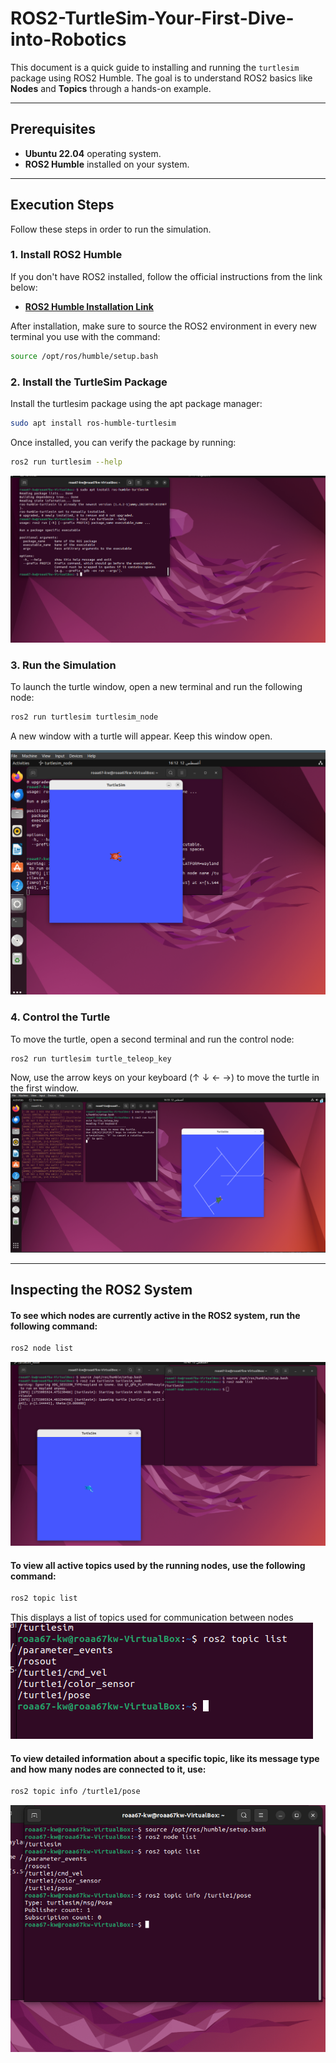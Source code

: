 # ROS2-TurtleSim-Your-First-Dive-into-Robotics

This document is a quick guide to installing and running the `turtlesim` package using ROS2 Humble. The goal is to understand ROS2 basics like **Nodes** and **Topics** through a hands-on example.

---

## Prerequisites

*   **Ubuntu 22.04** operating system.
*   **ROS2 Humble** installed on your system.

---

## Execution Steps

Follow these steps in order to run the simulation.

### 1. Install ROS2 Humble

If you don't have ROS2 installed, follow the official instructions from the link below:
- **[ROS2 Humble Installation Link](https://docs.ros.org/en/humble/Installation/Ubuntu-Install-Debians.html )**

After installation, make sure to source the ROS2 environment in every new terminal you use with the command:
```bash
source /opt/ros/humble/setup.bash
```
### 2. Install the TurtleSim Package

Install the turtlesim package using the apt package manager:
```bash
sudo apt install ros-humble-turtlesim
```
Once installed, you can verify the package by running:
```bash
ros2 run turtlesim --help
```
![install](F.png)


### 3. Run the Simulation
To launch the turtle window, open a new terminal and run the following node:
```bash
ros2 run turtlesim turtlesim_node
```
A new window with a turtle will appear. Keep this window open.

![](S.png)


### 4. Control the Turtle
To move the turtle, open a second terminal and run the control node:
```Bash
ros2 run turtlesim turtle_teleop_key
```
Now, use the arrow keys on your keyboard (↑ ↓ ← →) to move the turtle in the first window.
![](TH.png)

---
## Inspecting the ROS2 System

#### To see which nodes are currently active in the ROS2 system, run the following command:

```bash
ros2 node list
```
![](FO.png)

#### To view all active topics used by the running nodes, use the following command:

```bash
ros2 topic list
```
This displays a list of topics used for communication between nodes
![topic](FI.png)

#### To view detailed information about a specific topic, like its message type and how many nodes are connected to it, use:

```bash
ros2 topic info /turtle1/pose
```
![topic_info](SI.png)
